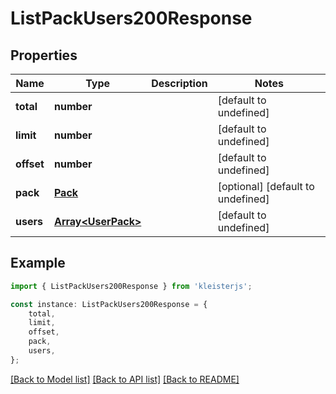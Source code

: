 # ListPackUsers200Response


## Properties

Name | Type | Description | Notes
------------ | ------------- | ------------- | -------------
**total** | **number** |  | [default to undefined]
**limit** | **number** |  | [default to undefined]
**offset** | **number** |  | [default to undefined]
**pack** | [**Pack**](Pack.md) |  | [optional] [default to undefined]
**users** | [**Array&lt;UserPack&gt;**](UserPack.md) |  | [default to undefined]

## Example

```typescript
import { ListPackUsers200Response } from 'kleisterjs';

const instance: ListPackUsers200Response = {
    total,
    limit,
    offset,
    pack,
    users,
};
```

[[Back to Model list]](../README.md#documentation-for-models) [[Back to API list]](../README.md#documentation-for-api-endpoints) [[Back to README]](../README.md)

